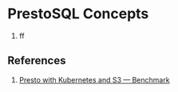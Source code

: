 # PrestoSQL Concepts
1. ff


## References
1. [Presto with Kubernetes and S3 — Benchmark](https://medium.com/swlh/presto-with-kubernetes-and-s3-benchmark-d16d047e033)